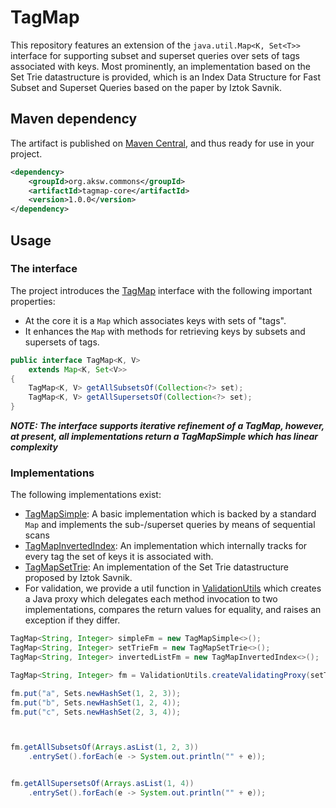 # TagMap
This repository features an extension of the `java.util.Map<K, Set<T>>` interface for supporting subset and superset queries over sets of tags associated with keys.
Most prominently, an implementation based on the Set Trie datastructure is provided, which is an Index Data Structure for Fast Subset and Superset Queries based on the paper by Iztok Savnik.


## Maven dependency
The artifact is published on [Maven Central](http://search.maven.org/#search%7Cga%7C1%7Corg.aksw.commons%3Aaksw-commons-util), and thus ready for use in your project.

```xml
<dependency>
    <groupId>org.aksw.commons</groupId>
    <artifactId>tagmap-core</artifactId>
    <version>1.0.0</version>
</dependency>
```


## Usage

### The interface
The project introduces the [TagMap]() interface with the following important properties:

* At the core it is a `Map` which associates keys with sets of "tags".
* It enhances the `Map` with methods for retrieving keys by subsets and supersets of tags. 


```java
public interface TagMap<K, V>
    extends Map<K, Set<V>>
{
    TagMap<K, V> getAllSubsetsOf(Collection<?> set);
    TagMap<K, V> getAllSupersetsOf(Collection<?> set);
}
```

***NOTE: The interface supports iterative refinement of a TagMap, however, at present, all implementations return a TagMapSimple which has linear complexity*** 

### Implementations
The following implementations exist:
* [TagMapSimple](): A basic implementation which is backed by a standard `Map` and implements the sub-/superset queries by means of sequential scans
* [TagMapInvertedIndex](): An implementation which internally tracks for every tag the set of keys it is associated with.
* [TagMapSetTrie](): An implementation of the Set Trie datastructure proposed by Iztok Savnik.
* For validation, we provide a util function in [ValidationUtils]() which creates a Java proxy which delegates each method invocation to two implementations, compares the return values for equality, and raises an exception if they differ.


```java
TagMap<String, Integer> simpleFm = new TagMapSimple<>();
TagMap<String, Integer> setTrieFm = new TagMapSetTrie<>();
TagMap<String, Integer> invertedListFm = new TagMapInvertedIndex<>();

TagMap<String, Integer> fm = ValidationUtils.createValidatingProxy(setTrieFm, simpleFm);

fm.put("a", Sets.newHashSet(1, 2, 3));
fm.put("b", Sets.newHashSet(1, 2, 4));
fm.put("c", Sets.newHashSet(2, 3, 4));



fm.getAllSubsetsOf(Arrays.asList(1, 2, 3))
    .entrySet().forEach(e -> System.out.println("" + e));


fm.getAllSupersetsOf(Arrays.asList(1, 4))
    .entrySet().forEach(e -> System.out.println("" + e));
```


